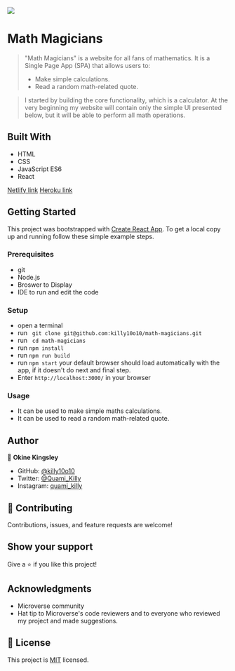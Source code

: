 ![](https://img.shields.io/badge/Microverse-blueviolet)

# Math Magicians

>"Math Magicians" is a website for all fans of mathematics. It is a Single Page App (SPA) that allows users to:
>- Make simple calculations.
>- Read a random math-related quote.

>I started by building the core functionality, which is a calculator. At the very beginning my website will contain only the simple UI presented below, but it will be able to perform all math operations.

## Built With 

- HTML 
- CSS 
- JavaScript ES6 
- React

[Netlify link](https://mathsmagicianskilly.netlify.app/)
[Heroku link](https://killy-math-magicians.herokuapp.com/)

## Getting Started

This project was bootstrapped with [Create React App](https://github.com/facebook/create-react-app).
To get a local copy up and running follow these simple example steps.

### Prerequisites

- git
- Node.js
- Broswer to Display
- IDE to run and edit the code

### Setup

- open a terminal
- run ` git clone git@github.com:killy10o10/math-magicians.git`
- run ` cd math-magicians`
- run `npm install`
- run `npm run build`
- run `npm start` your default browser should load automatically with the app, if it doesn't do next and final step.
- Enter `http://localhost:3000/` in your browser

### Usage

- It can be used to make simple maths calculations.
- It can be used to read a random math-related quote.

## Author

👤 **Okine Kingsley**

- GitHub: [@killy10o10](https://github.com/killy10o10)
- Twitter: [@Quami_Killy](https://twitter.com/Quami_Killy)
- Instagram: [quami_killy](https://www.instagram.com/quami_killy/)

## 🤝 Contributing

Contributions, issues, and feature requests are welcome!

## Show your support

Give a ⭐️ if you like this project!

## Acknowledgments

- Microverse community
- Hat tip to Microverse's code reviewers and to everyone who reviewed my project and made suggestions.

## 📝 License

This project is [MIT](./LICENSE) licensed.
